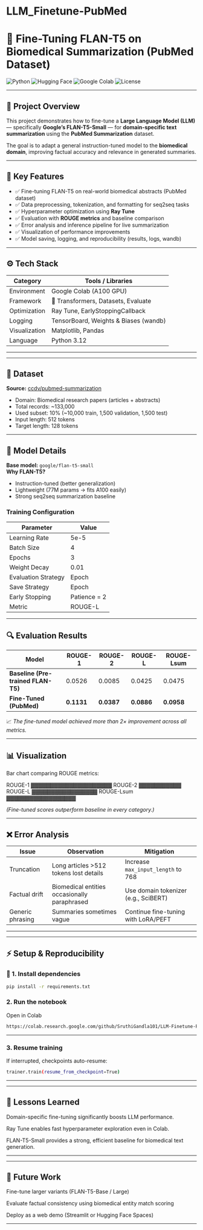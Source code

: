 # LLM_Finetune-PubMed

# 🧠 Fine-Tuning FLAN-T5 on Biomedical Summarization (PubMed Dataset)

![Python](https://img.shields.io/badge/Python-3.12-blue?logo=python)
![Hugging Face](https://img.shields.io/badge/Transformers-🤗-yellow)
![Google Colab](https://img.shields.io/badge/Google%20Colab-A100%20GPU-orange?logo=googlecolab)
![License](https://img.shields.io/badge/License-MIT-green)

---

## 📘 Project Overview
This project demonstrates how to fine-tune a **Large Language Model (LLM)** — specifically **Google’s FLAN-T5-Small** — for **domain-specific text summarization** using the **PubMed Summarization** dataset.

The goal is to adapt a general instruction-tuned model to the **biomedical domain**, improving factual accuracy and relevance in generated summaries.

---

## 🧩 Key Features
- ✅ Fine-tuning FLAN-T5 on real-world biomedical abstracts (PubMed dataset)
- ✅ Data preprocessing, tokenization, and formatting for seq2seq tasks
- ✅ Hyperparameter optimization using **Ray Tune**
- ✅ Evaluation with **ROUGE metrics** and baseline comparison
- ✅ Error analysis and inference pipeline for live summarization
- ✅ Visualization of performance improvements
- ✅ Model saving, logging, and reproducibility (results, logs, wandb)

---

## ⚙️ Tech Stack
| Category | Tools / Libraries |
|-----------|------------------|
| Environment | Google Colab (A100 GPU) |
| Framework | 🤗 Transformers, Datasets, Evaluate |
| Optimization | Ray Tune, EarlyStoppingCallback |
| Logging | TensorBoard, Weights & Biases (wandb) |
| Visualization | Matplotlib, Pandas |
| Language | Python 3.12 |

---


---

## 🧮 Dataset
**Source:** [ccdv/pubmed-summarization](https://huggingface.co/datasets/ccdv/pubmed-summarization)  
- Domain: Biomedical research papers (articles + abstracts)  
- Total records: ~133,000  
- Used subset: 10% (~10,000 train, 1,500 validation, 1,500 test)  
- Input length: 512 tokens  
- Target length: 128 tokens  

---

## 🧠 Model Details
**Base model:** `google/flan-t5-small`  
**Why FLAN-T5?**
- Instruction-tuned (better generalization)  
- Lightweight (77M params → fits A100 easily)  
- Strong seq2seq summarization baseline  

### Training Configuration
| Parameter | Value |
|------------|--------|
| Learning Rate | 5e-5 |
| Batch Size | 4 |
| Epochs | 3 |
| Weight Decay | 0.01 |
| Evaluation Strategy | Epoch |
| Save Strategy | Epoch |
| Early Stopping | Patience = 2 |
| Metric | ROUGE-L |

---

## 🔍 Evaluation Results

| Model | ROUGE-1 | ROUGE-2 | ROUGE-L | ROUGE-Lsum |
|--------|----------|----------|-----------|-------------|
| **Baseline (Pre-trained FLAN-T5)** | 0.0526 | 0.0085 | 0.0425 | 0.0475 |
| **Fine-Tuned (PubMed)** | **0.1131** | **0.0387** | **0.0886** | **0.0958** |

📈 *The fine-tuned model achieved more than 2× improvement across all metrics.*

---

## 📊 Visualization
Bar chart comparing ROUGE metrics:

ROUGE-1 ▓▓▓▓▓▓▓▓▓▓▓▓▓▓▓▓▓▓▓▓▓
ROUGE-2 ▓▓▓▓▓▓▓▓▓▓▓
ROUGE-L ▓▓▓▓▓▓▓▓▓▓▓▓▓▓▓▓▓
ROUGE-Lsum ▓▓▓▓▓▓▓▓▓▓▓▓▓▓▓▓▓▓


*(Fine-tuned scores outperform baseline in every category.)*

---

## ❌ Error Analysis

| Issue | Observation | Mitigation |
|--------|--------------|-------------|
| Truncation | Long articles >512 tokens lost details | Increase `max_input_length` to 768 |
| Factual drift | Biomedical entities occasionally paraphrased | Use domain tokenizer (e.g., SciBERT) |
| Generic phrasing | Summaries sometimes vague | Continue fine-tuning with LoRA/PEFT |

---
---
## ⚡ Setup & Reproducibility

### 🧩 1. Install dependencies
```bash
pip install -r requirements.txt
```

### 2. Run the notebook
Open in Colab
```bash
https://colab.research.google.com/github/SruthiGandla101/LLM-Finetune-PubMed/blob/main/LLM_Finetune.ipynb
```
---
### 3. Resume training
If interrupted, checkpoints auto-resume:
```bash
trainer.train(resume_from_checkpoint=True)
```
---
---
##  🧩 Lessons Learned

Domain-specific fine-tuning significantly boosts LLM performance.

Ray Tune enables fast hyperparameter exploration even in Colab.

FLAN-T5-Small provides a strong, efficient baseline for biomedical text generation.

---
---
## 🚧 Future Work

Fine-tune larger variants (FLAN-T5-Base / Large)

Evaluate factual consistency using biomedical entity match scoring

Deploy as a web demo (Streamlit or Hugging Face Spaces)

---
